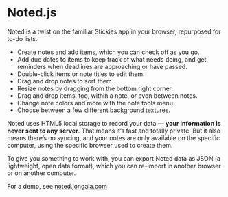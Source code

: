 # Noted.js

Noted is a twist on the familiar Stickies app in your browser, repurposed for to-do lists.

- Create notes and add items, which you can check off as you go.
- Add due dates to items to keep track of what needs doing, and get reminders when deadlines are approaching or have passed.
- Double-click items or note titles to edit them.
- Drag and drop notes to sort them.
- Resize notes by dragging from the bottom right corner.
- Drag and drop items, too, within a note, or even between notes.
- Change note colors and more with the note tools menu.
- Choose between a few different background textures.

Noted uses HTML5 local storage to record your data — **your information is never sent to any server**. That means it’s fast and totally private. But it also means there’s no syncing, and your notes are only available on the specific computer, using the specific browser used to create them.

To give you something to work with, you can export Noted data as JSON (a lightweight, open data format), which you can re-import in another browser or on another computer.

For a demo, see [noted.jongala.com](http://noted.jongala.com/)